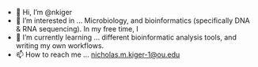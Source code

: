 - 👋 Hi, I’m @nkiger
- 👀 I’m interested in ... Microbiology, and bioinformatics (specifically DNA & RNA sequencing). In my free time, I 
- 🌱 I’m currently learning ... different bioinformatic analysis tools, and writing my own workflows. 
- 📫 How to reach me ... nicholas.m.kiger-1@ou.edu

<!---
nkiger/nkiger is a ✨ special ✨ repository because its `README.md` (this file) appears on your GitHub profile.
You can click the Preview link to take a look at your changes.
--->
